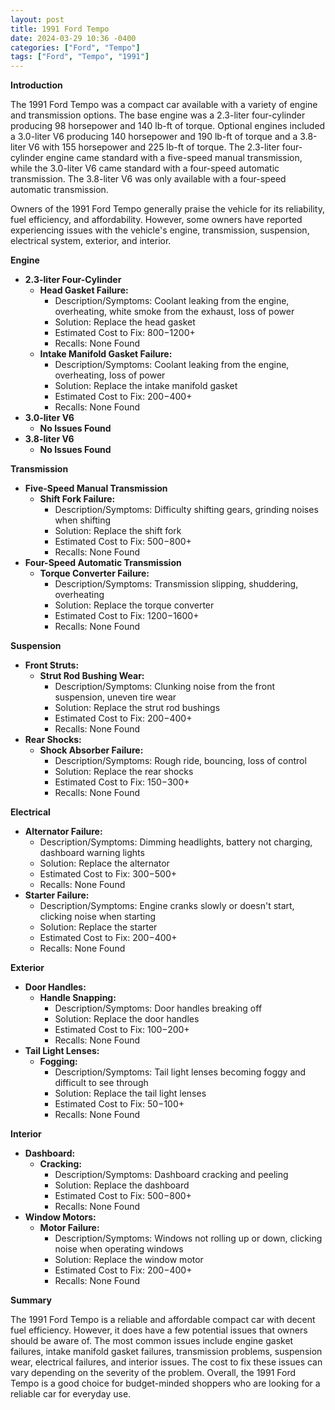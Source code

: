 ```yaml
---
layout: post
title: 1991 Ford Tempo
date: 2024-03-29 10:36 -0400
categories: ["Ford", "Tempo"]
tags: ["Ford", "Tempo", "1991"]
---
```

**Introduction**

The 1991 Ford Tempo was a compact car available with a variety of engine and transmission options. The base engine was a 2.3-liter four-cylinder producing 98 horsepower and 140 lb-ft of torque. Optional engines included a 3.0-liter V6 producing 140 horsepower and 190 lb-ft of torque and a 3.8-liter V6 with 155 horsepower and 225 lb-ft of torque. The 2.3-liter four-cylinder engine came standard with a five-speed manual transmission, while the 3.0-liter V6 came standard with a four-speed automatic transmission. The 3.8-liter V6 was only available with a four-speed automatic transmission.

Owners of the 1991 Ford Tempo generally praise the vehicle for its reliability, fuel efficiency, and affordability. However, some owners have reported experiencing issues with the vehicle's engine, transmission, suspension, electrical system, exterior, and interior.

**Engine**

* **2.3-liter Four-Cylinder**
    * **Head Gasket Failure:**
        * Description/Symptoms: Coolant leaking from the engine, overheating, white smoke from the exhaust, loss of power
        * Solution: Replace the head gasket
        * Estimated Cost to Fix: $800-$1200+
        * Recalls: None Found
    * **Intake Manifold Gasket Failure:**
        * Description/Symptoms: Coolant leaking from the engine, overheating, loss of power
        * Solution: Replace the intake manifold gasket
        * Estimated Cost to Fix: $200-$400+
        * Recalls: None Found
* **3.0-liter V6**
    * **No Issues Found**
* **3.8-liter V6**
    * **No Issues Found**

**Transmission**

* **Five-Speed Manual Transmission**
    * **Shift Fork Failure:**
        * Description/Symptoms: Difficulty shifting gears, grinding noises when shifting
        * Solution: Replace the shift fork
        * Estimated Cost to Fix: $500-$800+
        * Recalls: None Found
* **Four-Speed Automatic Transmission**
    * **Torque Converter Failure:**
        * Description/Symptoms: Transmission slipping, shuddering, overheating
        * Solution: Replace the torque converter
        * Estimated Cost to Fix: $1200-$1600+
        * Recalls: None Found

**Suspension**

* **Front Struts:**
    * **Strut Rod Bushing Wear:**
        * Description/Symptoms: Clunking noise from the front suspension, uneven tire wear
        * Solution: Replace the strut rod bushings
        * Estimated Cost to Fix: $200-$400+
        * Recalls: None Found
* **Rear Shocks:**
    * **Shock Absorber Failure:**
        * Description/Symptoms: Rough ride, bouncing, loss of control
        * Solution: Replace the rear shocks
        * Estimated Cost to Fix: $150-$300+
        * Recalls: None Found

**Electrical**

* **Alternator Failure:**
    * Description/Symptoms: Dimming headlights, battery not charging, dashboard warning lights
    * Solution: Replace the alternator
    * Estimated Cost to Fix: $300-$500+
    * Recalls: None Found
* **Starter Failure:**
    * Description/Symptoms: Engine cranks slowly or doesn't start, clicking noise when starting
    * Solution: Replace the starter
    * Estimated Cost to Fix: $200-$400+
    * Recalls: None Found

**Exterior**

* **Door Handles:**
    * **Handle Snapping:**
        * Description/Symptoms: Door handles breaking off
        * Solution: Replace the door handles
        * Estimated Cost to Fix: $100-$200+
        * Recalls: None Found
* **Tail Light Lenses:**
    * **Fogging:**
        * Description/Symptoms: Tail light lenses becoming foggy and difficult to see through
        * Solution: Replace the tail light lenses
        * Estimated Cost to Fix: $50-$100+
        * Recalls: None Found

**Interior**

* **Dashboard:**
    * **Cracking:**
        * Description/Symptoms: Dashboard cracking and peeling
        * Solution: Replace the dashboard
        * Estimated Cost to Fix: $500-$800+
        * Recalls: None Found
* **Window Motors:**
    * **Motor Failure:**
        * Description/Symptoms: Windows not rolling up or down, clicking noise when operating windows
        * Solution: Replace the window motor
        * Estimated Cost to Fix: $200-$400+
        * Recalls: None Found

**Summary**

The 1991 Ford Tempo is a reliable and affordable compact car with decent fuel efficiency. However, it does have a few potential issues that owners should be aware of. The most common issues include engine gasket failures, intake manifold gasket failures, transmission problems, suspension wear, electrical failures, and interior issues. The cost to fix these issues can vary depending on the severity of the problem. Overall, the 1991 Ford Tempo is a good choice for budget-minded shoppers who are looking for a reliable car for everyday use.
